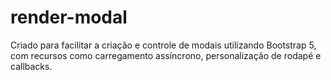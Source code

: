 # render-modal
Criado para facilitar a criação e controle de modais utilizando Bootstrap 5, com recursos como carregamento assíncrono, personalização de rodapé e callbacks.
